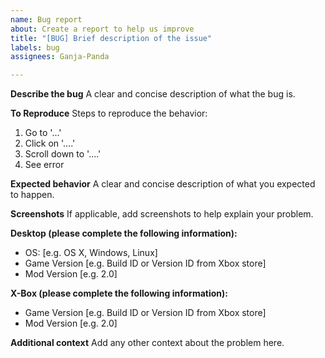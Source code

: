 ```yaml
---
name: Bug report
about: Create a report to help us improve
title: "[BUG] Brief description of the issue"
labels: bug
assignees: Ganja-Panda

---
```


**Describe the bug**
A clear and concise description of what the bug is.

**To Reproduce**
Steps to reproduce the behavior:
1. Go to '...'
2. Click on '....'
3. Scroll down to '....'
4. See error

**Expected behavior**
A clear and concise description of what you expected to happen.

**Screenshots**
If applicable, add screenshots to help explain your problem.

**Desktop (please complete the following information):**
 - OS: [e.g. OS X, Windows,  Linux]
 - Game Version [e.g. Build ID or Version ID from Xbox store]
 - Mod Version [e.g. 2.0]

**X-Box (please complete the following information):**
 - Game Version [e.g. Build ID or Version ID from Xbox store]
 - Mod Version [e.g. 2.0]

**Additional context**
Add any other context about the problem here.
